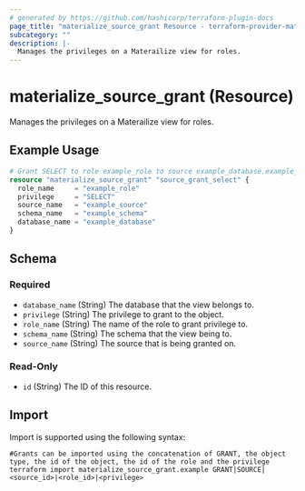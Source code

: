 ```yaml
---
# generated by https://github.com/hashicorp/terraform-plugin-docs
page_title: "materialize_source_grant Resource - terraform-provider-materialize"
subcategory: ""
description: |-
  Manages the privileges on a Materailize view for roles.
---
```


# materialize_source_grant (Resource)

Manages the privileges on a Materailize view for roles.

## Example Usage

```terraform
# Grant SELECT to role example_role to source example_database.example_schema.example_source
resource "materialize_source_grant" "source_grant_select" {
  role_name     = "example_role"
  privilege     = "SELECT"
  source_name   = "example_source"
  schema_name   = "example_schema"
  database_name = "example_database"
}
```

<!-- schema generated by tfplugindocs -->
## Schema

### Required

- `database_name` (String) The database that the view belongs to.
- `privilege` (String) The privilege to grant to the object.
- `role_name` (String) The name of the role to grant privilege to.
- `schema_name` (String) The schema that the view being to.
- `source_name` (String) The source that is being granted on.

### Read-Only

- `id` (String) The ID of this resource.

## Import

Import is supported using the following syntax:

```shell
#Grants can be imported using the concatenation of GRANT, the object type, the id of the object, the id of the role and the privilege 
terraform import materialize_source_grant.example GRANT|SOURCE|<source_id>|<role_id>|<privilege>
```
